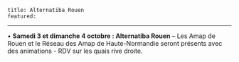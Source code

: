 	title: Alternatiba Rouen
	featured:
---

• **Samedi 3 et dimanche 4 octobre : Alternatiba Rouen** – Les Amap de Rouen et le Réseau des Amap de Haute-Normandie seront présents avec des animations - RDV sur les quais rive droite.


